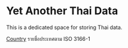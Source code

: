 # Yet Another Thai Data
This is a dedicated space for storing Thai data.


[Country](Country) รายชื่อประเทศตาม ISO 3166-1


